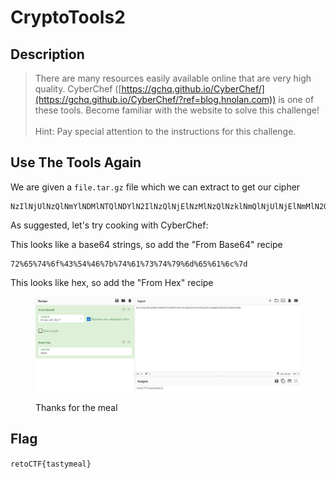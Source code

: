 # CryptoTools2

## Description

> There are many resources easily available online that are very high quality. CyberChef ([https://gchq.github.io/CyberChef/](https://gchq.github.io/CyberChef/?ref=blog.hnolan.com)) is one of these tools. Become familiar with the website to solve this challenge!\
> \
> Hint: Pay special attention to the instructions for this challenge.

## Use The Tools Again

We are given a `file.tar.gz` file which we can extract to get our cipher

```
NzIlNjUlNzQlNmYlNDMlNTQlNDYlN2IlNzQlNjElNzMlNzQlNzklNmQlNjUlNjElNmMlN2Q=
```

As suggested, let's try cooking with CyberChef:

This looks like a base64 strings, so add the "From Base64" recipe

```
72%65%74%6f%43%54%46%7b%74%61%73%74%79%6d%65%61%6c%7d
```

This looks like hex, so add the "From Hex" recipe

<figure><img src="../../.gitbook/assets/image (18) (2).png" alt=""><figcaption><p>Thanks for the meal</p></figcaption></figure>

## Flag

`retoCTF{tastymeal}`
